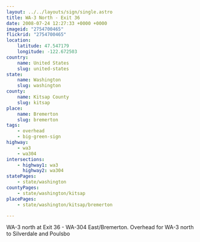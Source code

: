 ```yaml
---
layout: ../../layouts/sign/single.astro
title: WA-3 North - Exit 36
date: 2008-07-24 12:27:33 +0000 +0000
imageid: "2754700465"
flickrid: "2754700465"
location:
    latitude: 47.547179
    longitude: -122.672503
country:
    name: United States
    slug: united-states
state:
    name: Washington
    slug: washington
county:
    name: Kitsap County
    slug: kitsap
place:
    name: Bremerton
    slug: bremerton
tags:
    - overhead
    - big-green-sign
highway:
    - wa3
    - wa304
intersections:
    - highway1: wa3
      highway2: wa304
statePages:
    - state/washington
countyPages:
    - state/washington/kitsap
placePages:
    - state/washington/kitsap/bremerton

---
```

WA-3 north at Exit 36 - WA-304 East/Bremerton.  Overhead for WA-3 north to Silverdale and Poulsbo